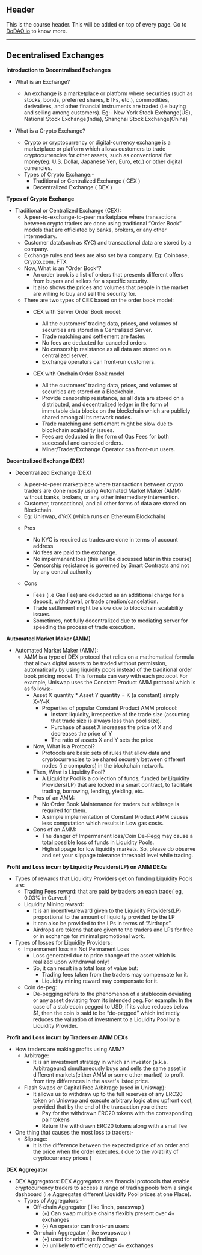 ## Header
This is the course header. This will be added on top of every page. Go to [DoDAO.io](https://www.dodao.io) to know more.

 ---
 
 ## Decentralised Exchanges
 
 **Introduction to Decentralised Exchanges**        
- What is an Exchange?
  * An exchange is a marketplace or platform where securities (such as stocks, bonds, preferred shares, ETFs, etc.), commodities, derivatives, and other financial instruments are traded (i.e buying and selling among customers). Eg:- New York Stock Exchange(US), National Stock Exchange(India), Shanghai Stock Exchange(China)

- What is a Crypto Exchange?
  * Crypto or cryptocurrency or digital-currency exchange is a marketplace or platform which allows customers to trade cryptocurrencies for other assets, such as conventional fiat money(eg: U.S. Dollar, Japanese Yen, Euro, etc.) or other digital currencies.
  * Types of Crypto Exchange:-
    * Traditional or Centralized Exchange ( CEX )
    * Decentralized Exchange ( DEX )
 
 **Types of Crypto Exchange**        
- Traditional or Centralized Exchange (CEX):
  * A peer-to-exchange-to-peer marketplace where transactions between crypto traders are done using traditional “Order Book” models that are officiated by banks, brokers, or any other intermediary.
  * Customer data(such as KYC) and transactional data are stored by a company.
  * Exchange rules and fees are also set by a company. Eg: Coinbase, Crypto.com, FTX
  * Now, What is an “Order Book”?
    * An order book is a list of orders that presents different offers from buyers and sellers for a specific security.
    * It also shows the prices and volumes that people in the market are willing to buy and sell the security for.
  * There are two types of CEX based on the order book model:
    - CEX with Server Order Book model:
      * All the customers’ trading data, prices, and volumes of securities are stored in a Centralized Server.
      * Trade matching and settlement are faster.
      * No fees are deducted for canceled orders.
      * No censorship resistance as all data are stored on a centralized server.
      * Exchange operators can front-run customers.

    - CEX with Onchain Order Book model
      * All the customers’ trading data, prices, and volumes of securities are stored on a Blockchain.
      * Provide censorship resistance, as all data are stored on a distributed, and decentralized ledger in the form of immutable data blocks on the blockchain which are publicly shared among all its network nodes.
      * Trade matching and settlement might be slow due to blockchain scalability issues.
      * Fees are deducted in the form of Gas Fees for both successful and canceled orders.
      * Miner/Trader/Exchange Operator can front-run users.
 
 **Decentralized Exchange (DEX)**        

- Decentralized Exchange (DEX)
  * A peer-to-peer marketplace where transactions between crypto traders are done mostly using Automated Market Maker (AMM) without banks, brokers, or any other intermediary intervention.
  * Customer, transactional, and all other forms of data are stored on Blockchain. 
  * Eg: Uniswap, dYdX (which runs on Ethereum Blockchain)

  - Pros
    * No KYC is required as trades are done in terms of account address 
    * No fees are paid to the exchange.
    * No impermanent loss (this will be discussed later in this course)
    * Censorship resistance is governed by Smart Contracts and not by any central authority

  - Cons
    * Fees (i.e Gas Fee) are deducted as an additional charge for a deposit, withdrawal, or trade creation/cancelation.
    * Trade settlement might be slow due to blockchain scalability issues. 
    * Sometimes, not fully decentralized due to mediating server for speeding the process of trade execution.
 
 **Automated Market Maker (AMM)**        
- Automated Market Maker (AMM):
  * AMM is a type of DEX protocol that relies on a mathematical formula that allows digital assets to be traded without permission, automatically by using liquidity pools instead of the traditional order book pricing model. This formula can vary with each protocol. For example, Uniswap uses the Constant Product AMM protocol which is as follows:-
    * Asset X quantity * Asset Y quantity = K (a constant)  simply  X*Y=K
      * Properties of popular Constant Product AMM protocol:
        * Instant liquidity, irrespective of the trade size (assuming that trade size is always less than pool size).
        * Purchase of asset X increases the price of X and decreases the price of Y
        * The ratio of assets X and Y sets the price
    * Now, What is a Protocol?
      * Protocols are basic sets of rules that allow data and cryptocurrencies to be shared securely between different nodes (i.e computers) in the blockchain network.
    * Then, What is Liquidity Pool?
      * A Liquidity Pool is a collection of funds, funded by Liquidity Providers(LP) that are locked in a smart contract, to facilitate trading, borrowing, lending, yielding, etc.
    - Pros of an AMM:
        * No Order Book Maintenance for traders but arbitrage is required for them.
        * A simple implementation of Constant Product AMM causes less computation which results in Low gas costs.
    - Cons of an AMM:
        * The danger of Impermanent loss/Coin De-Pegg may cause a total possible loss of funds in Liquidity Pools.
        * High slippage for low liquidity markets. So, please do observe and set your slippage tolerance threshold level while trading.
 
 **Profit and Loss incurr by Liquidity Providers(LP) on AMM DEXs**        
- Types of rewards that Liquidity Providers get on funding Liquidity Pools are:
  - Trading Fees reward: that are paid by traders on each trade( eg, 0.03% in Curve.fi )
  - Liquidity Mining reward:
    * It is an incentive/reward given to the Liquidity Providers(LP) proportional to the amount of liquidity provided by the LP
    * It can also be provided to the LPs in terms of “Airdrops”.
    * Airdrops are tokens that are given to the traders and LPs for free or in exchange for minimal promotional work.
- Types of losses for Liquidity Providers:
  - Impermanent loss == Not Permanent Loss
    * Loss generated due to price change of the asset which is realized upon withdrawal only!
    * So, it can result in a total loss of value but:
      * Trading fees taken from the traders may compensate for it.
      * Liquidity mining reward may compensate for it. 
  - Coin de-peg:
    * De-pegging refers to the phenomenon of a stablecoin deviating or any asset deviating from its intended peg. For example: In the case of a stablecoin pegged to USD, if its value reduces below $1, then the coin is said to be “de-pegged” which indirectly reduces the valuation of investment to a Liquidity Pool by a Liquidity Provider.
 
 **Profit and Loss incurr by Traders on AMM DEXs**        
* How traders are making profits using AMM?
  - Arbitrage:
    * It is an investment strategy in which an investor (a.k.a. Arbitrageurs) simultaneously buys and sells the same asset in different markets(either AMM or some other market) to profit from tiny differences in the asset's listed price.
  - Flash Swaps or Capital Free Arbitrage (used in Uniswap):
    * It allows us to withdraw up to the full reserves of any ERC20 token on Uniswap and execute arbitrary logic at no upfront cost, provided that by the end of the transaction you either:
      * Pay for the withdrawn ERC20 tokens with the corresponding pair tokens
      * Return the withdrawn ERC20 tokens along with a small fee
* One thing that causes the most loss to traders:-
  - Slippage:
    * It is the difference between the expected price of an order and the price when the order executes. ( due to the volatility of cryptocurrency prices )
      
 
 **DEX Aggregator**        
- DEX Aggregators:
  DEX Aggregators are financial protocols that enable cryptocurrency traders to access a range of trading pools from a single dashboard (i.e Aggregates different Liquidity Pool prices at one Place).
  - Types of Aggregators:-
    - Off-chain Aggregator ( like 1inch, paraswap )
      * (+) Can swap multiple chains flexibly present over 4+ exchanges
      * (-) An operator can front-run users
    - On-chain Aggregator ( like swapswap )
      * (+) used for arbitrage findings
      * (-) unlikely to efficiently cover 4+ exchanges
 
 
